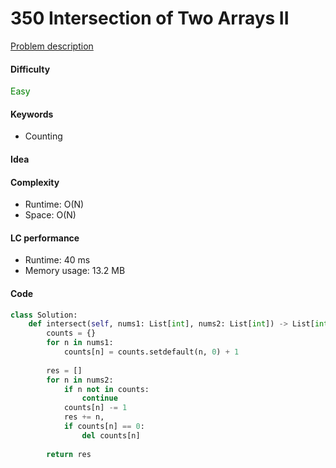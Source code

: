 350 Intersection of Two Arrays II
=======================
[Problem description](https://leetcode.com/problems/intersection-of-two-arrays-ii/)

#### Difficulty
<span style="color:green">Easy</span>

#### Keywords
- Counting

#### Idea


#### Complexity
- Runtime: O(N)
- Space: O(N)

#### LC performance
- Runtime: 40 ms
- Memory usage: 13.2 MB

#### Code
```python
class Solution:
    def intersect(self, nums1: List[int], nums2: List[int]) -> List[int]:
        counts = {}
        for n in nums1:
            counts[n] = counts.setdefault(n, 0) + 1
        
        res = []
        for n in nums2:
            if n not in counts:
                continue
            counts[n] -= 1
            res += n,
            if counts[n] == 0:
                del counts[n]
        
        return res
```